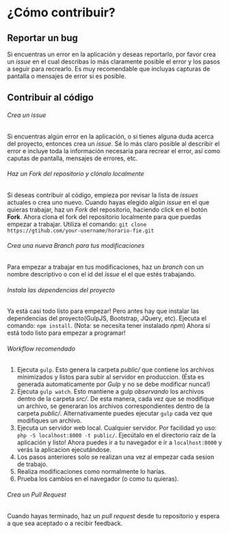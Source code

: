 # ¿Cómo contribuir?

## Reportar un bug
Si encuentras un error en la aplicación y deseas reportarlo, por favor crea un *issue* en el cual describas lo más claramente posible el error y los pasos a seguir para recrearlo. Es muy recomendable que incluyas capturas de pantalla o mensajes de error si es posible.

## Contribuir al código

###### Crea un *issue*
Si encuentras algún error en la aplicación, o si tienes alguna duda acerca del proyecto, entonces crea un *issue*.
Sé lo más claro posible al describir el error e incluye toda la información necesaria para recrear el error, así como caputas de pantalla, mensajes de errores, etc.

###### Haz un *Fork* del repositorio y clónalo localmente
Si deseas contribuir al código, empieza por revisar la lista de *issues* actuales o crea uno nuevo.
Cuando hayas elegido algún *issue* en el que quieras trabajar, haz un *Fork* del repositorio, haciendo click en el botón **Fork**.
Ahora clona el fork del repositorio localmente para que puedas empezar a trabajar.
Utiliza el comando: `git clone https://gtihub.com/your-username/horario-fie.git`

###### Crea una nueva *Branch* para tus modificaciones
Para empezar a trabajar en tus modificaciones, haz un *branch* con un nombre descriptivo o con el id del *issue* el el que estés trabajando.

###### Instala las dependencias del proyecto
Ya está casi todo listo para empezar! Pero antes hay que instalar las dependencias del proyecto(GulpJS, Bootstrap, JQuery, etc).
Ejecuta el comando: `npm install`. (Nota: se necesita tener instalado *npm*)
Ahora sí está todo listo para empezar a programar!

###### Workflow recomendado
1. Ejecuta `gulp`. Esto genera la carpeta *public/* que contiene los archivos minimizados y listos para subir al servidor en produccion. (Ésta es generada automaticamente por *Gulp* y no se debe modificar nunca!)
2. Ejecuta `gulp watch`. Esto mantiene a gulp *observando* los archivos dentro de la carpeta *src/*. De esta manera, cada vez que se modifique un archivo, se generaran los archivos correspondientes dentro de la carpeta *public/*. Alternativamente puedes ejecutar `gulp` cada vez que modifiques un archivo.
3. Ejecuta un servidor web local. Cualquier servidor. Por facilidad yo uso: `php -S localhost:8000 -t public/`. Ejecútalo en el directorio raíz de la aplicación y listo! Ahora puedes ir a tu navegador e ir a `localhost:8000` y verás la aplicacion ejecutándose.
4. Los pasos anteriores solo se realizan una vez al empezar cada sesion de trabajo.
5. Realiza modificaciones como normalmente lo harías.
6. Prueba los cambios en el navegador (o como tu quieras).

###### Crea un *Pull Request*
Cuando hayas terminado, haz un *pull request* desde tu repositorio y espera a que sea aceptado o a recibir feedback.